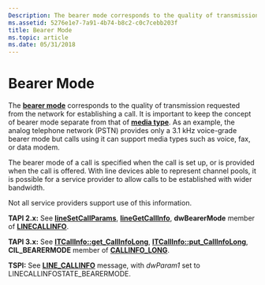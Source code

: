```yaml
---
Description: The bearer mode corresponds to the quality of transmission requested from the network for establishing a call.
ms.assetid: 5276e1e7-7a91-4b74-b8c2-c0c7cebb203f
title: Bearer Mode
ms.topic: article
ms.date: 05/31/2018
---
```


# Bearer Mode

The [**bearer mode**](https://msdn.microsoft.com/en-us/library/ms735508(v=VS.85).aspx) corresponds to the quality of transmission requested from the network for establishing a call. It is important to keep the concept of bearer mode separate from that of [**media type**](tapimediatype--constants.md). As an example, the analog telephone network (PSTN) provides only a 3.1 kHz voice-grade bearer mode but calls using it can support media types such as voice, fax, or data modem.

The bearer mode of a call is specified when the call is set up, or is provided when the call is offered. With line devices able to represent channel pools, it is possible for a service provider to allow calls to be established with wider bandwidth.

Not all service providers support use of this information.

**TAPI 2.x:** See [**lineSetCallParams**](https://msdn.microsoft.com/en-us/library/ms736086(v=VS.85).aspx), [**lineGetCallInfo**](https://msdn.microsoft.com/en-us/library/ms735720(v=VS.85).aspx), **dwBearerMode** member of [**LINECALLINFO**](https://msdn.microsoft.com/en-us/library/ms735527(v=VS.85).aspx).

**TAPI 3.x:** See [**ITCallInfo::get\_CallInfoLong**](/windows/desktop/api/tapi3if/nf-tapi3if-itcallinfo-get_callinfolong), [**ITCallInfo::put\_CallInfoLong**](/windows/desktop/api/tapi3if/nf-tapi3if-itcallinfo-put_callinfolong), **CIL\_BEARERMODE** member of [**CALLINFO\_LONG**](/windows/desktop/api/Tapi3if/ne-tapi3if-callinfo_long).

**TSPI:** See [**LINE\_CALLINFO**](https://docs.microsoft.com/previous-versions/windows/desktop/legacy/ms725218(v=vs.85)) message, with *dwParam1* set to LINECALLINFOSTATE\_BEARERMODE.

 

 



